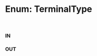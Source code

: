 # Enum: TerminalType

<br/>

### IN

<Enum name="TerminalType" member="IN" value="1" refpath="terminaltype" />

### OUT

<Enum name="TerminalType" member="OUT" value="2" refpath="terminaltype" />
